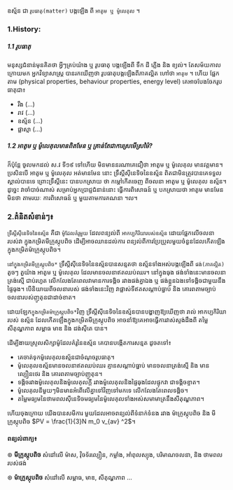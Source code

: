 
ឧស្ម័ន ជា `រូបធាតុ(matter)` បង្កឡើង ពី `អាតូម ឬ ម៉ូលេគុល` ។  
### 1.History: 
##### 1.1 រូបធាតុ
មនុស្សជំនាន់មុនគិតថា អ្វីៗគ្រប់យ៉ាង ឬ រូបធាតុ បង្កឡើងពី ទឹក ដី ភ្លើង និង ខ្យល់។
តែសម័យកាលក្រោយមក អ្នកវិទ្យាសាស្ត្រ បានរកឃើញថា រូបធាតុបង្កឡើងពីភាគល្អិត ហៅថា `អាតូម` ។
ហើយ ផ្អែកតាម (physical properties, behaviour properties, energy level) គេអាចបែងចែករូបធាតុជា៖
- រឹង (...)
- រាវ (...)
- ឧស្ម័ន (...)
- ផ្លាស្មា (...)
##### 1.2 អាតូម ឬ ម៉ូលេគុលមានពិតមែន ឬ គ្រាន់តែជាការស្រមើស្រម៉ៃ?
ក៏ប៉ុន្តែ ចូលមកដល់ ស.វ ទី១៩ ទៅហើយ មិនមាននរណាគេជឿថា អាតូម ឬ ម៉ូលេគុល មានវត្តមាន។
ប្រសិនបើ អាតូម ឬ ម៉ូលេគុល អត់មានមែន នោះ ទ្រឹស្តីស៊ីនេទិចនៃឧស្ម័ន ពិតជាមិនត្រូវបានគេទទួល
ស្គាល់បានទេ ព្រោះទ្រឹស្តីនេះ បានបកស្រាយ ថា កម្តៅកើតចេញ ពីចលនា អាតូម ឬ ម៉ូលេគុល ឧស្ម័ន។ 
ដូច្នេះ វាចាំបាច់ណាស់ សម្រាប់អ្នកប្រាជ្ញជំនាន់នោះ ធ្វើការពិសោធន៍ ឬ បកស្រាយថា អាតូម មានមែន 
មិនថា តាមរយៈ ការពិសោធន៍ ឬ មួយតាមការគណនា ។ល។ 

### 2.គំនិតសំខាន់ៗ៖ 

`ទ្រឹស្តីស៊ីនេទិចនៃឧស្ម័ន` គឺជា `ម៉ូដែលគំរូមួយ` ដែលពន្យល់ពី `អាកប្បកិរិយារបស់ឧស្ម័ន` ដោយផ្អែកលើចលនារបស់វា
ក្នុងកម្រិតមីក្រូស្កុបពិច ដើម្បីអាចឈានដល់ការ ពន្យល់ពីការប្រែប្រួលមួយចំនួនដែលកើតឡើងក្នុងកម្រិតម៉ាក្រូស្កុបពិច។

`នៅក្នុងកម្រិតមីក្រូស្កុបពិច*` ទ្រឹស្តីស៊ីនេទិចនៃឧស្ម័នបានសន្មតថា ឧស្ម័នទាំងអស់បង្កឡើងពី `ផង់(ភាគល្អិត)`
តូចៗ តួយ៉ាង អាតូម ឬ ម៉ូលេគុល ដែលមានចលនាឥតឈប់ឈរ។  នៅក្នុងធុង ផង់ទាំងនេះមានចលនាត្រង់ស្មើ 
ជាប់រហូត  លើកលែងតែពេលវាមានការទង្គិច រវាងផង់គ្នាឯង ឬ ផង់ខ្លួនឯងទៅទង្គិចជាមួយនឹង ផ្ទៃធុង។ 
បើនិយាយពីចលនារបស់ ផង់ទាំងនេះវិញ វាផ្លាស់ទីឥតសណ្តាប់ធ្នាប់ និង គោរពតាមច្បាប់ ចលនារបស់ញូតុនជាដាច់ខាត។ 

ដោយឡែក`ក្នុងកម្រិតម៉ាក្រូស្កុបពិច*`វិញ  ទ្រឹស្តីស៊ីនេទិចនៃឧស្ម័នបានបង្ហាញឱ្យឃើញថា  រាល់ អាកប្បកិរិយា របស់ ឧស្ម័ន
ដែលកើតឡើងក្នុងកម្រិតមីក្រូស្កុបពិច អាចនាំឱ្យគេអាចធ្វើការវាស់ស្ទង់ដឹងពី តម្លៃ សីតុណ្ហភាព សម្ពាធ មាឌ និង ដង់សុីតេ បាន។ 

ដើម្បីងាយស្រួលសិក្សាម៉ូដែលគំរូនៃឧស្ម័ន គេបានបង្កើតការសន្មត ដូចតទៅ៖
- គេចាត់ទុកម៉ូលេគុលឧស្ម័នជាចំណុចរូបធាតុ។
- ម៉ូលេគុលឧស្ម័នមានចលនាឥតឈប់ឈរ  គ្មានសណ្តាប់ធ្នាប់ មានចលនាត្រង់ស្មើ និង មានល្បឿនថេរ និង គោរពតាមច្បាប់ញូតុន។
- ទង្គិចរវាងម៉ូលេគុលនិងម៉ូលេគុលក្តី  រវាងម៉ូលេគុលនិងផ្ទៃធុងដែលផ្ទុកវា ជាទង្គិចខ្ទាត។
- ម៉ូលេគុលនីមួយៗមិនមានអំពើលើគ្នាទៅវិញទៅមកទេ លើកលែងតែពេលទង្គិច។
- តម្លៃមធ្យមនៃថាមពលស៊ីនេទិចមធ្យមនៃម៉ូលេគុលទាំងអស់សមាមាត្រនឹងសីតុណ្ហភាព។

ហើយចុងក្រោយ យើងបានសមីការ មួយដែលអាចពន្យល់ពីទំនាក់ទំនង រវាង ម៉ាក្រូស្កុបពិច និង មីក្រូស្កុបពិច $PV = \frac{1}{3}N m_0 v_{av} ^2$។


#### ពន្យល់ពាក្យ៖
$\circledast$  **មីក្រូស្កុបពិច** សំដៅលើ ម៉ាស, វុិចទ័រល្បឿន, កម្លាំង, អាំពុលស្យុង, បរិមាណចលនា, និង ថាមពល របស់ផង់
<br>

$\circledast$ **ម៉ាក្រូស្កុបពិច** សំដៅលើ សម្ពាធ, មាឌ, សីតុណ្ហភាព ...
